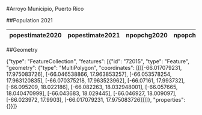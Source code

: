 #Arroyo Municipio, Puerto Rico

##Population 2021

| popestimate2020 | popestimate2021 | npopchg2020 | npopchg2021 | births2020 | births2021 | deaths2020 | deaths2021 | naturalchg2020 | naturalchg2021 | internationalmig2020 | internationalmig2021 | domesticmig2020 | domesticmig2021 | netmig2020 | netmig2021 | rbirth2021 | rdeath2021 | rnaturalchg2021 | rinternationalmig2021 | rdomesticmig2021 | rnetmig2021 |
|-----------------|-----------------|-------------|-------------|------------|------------|------------|------------|----------------|----------------|----------------------|----------------------|-----------------|-----------------|------------|------------|------------|------------|-----------------|-----------------------|------------------|-------------|

##Geometry

{"type": "FeatureCollection", "features": [{"id": "72015", "type": "Feature", "geometry": {"type": "MultiPolygon", "coordinates": [[[[-66.017079231, 17.975083726], [-66.046538866, 17.963853257], [-66.053578254, 17.963120835], [-66.070375218, 17.963523962], [-66.07161, 17.993732], [-66.095209, 18.022186], [-66.082263, 18.032948001], [-66.057665, 18.040470999], [-66.043683, 18.029445], [-66.046927, 18.009097], [-66.023972, 17.9903], [-66.017079231, 17.975083726]]]]}, "properties": {}}]}
